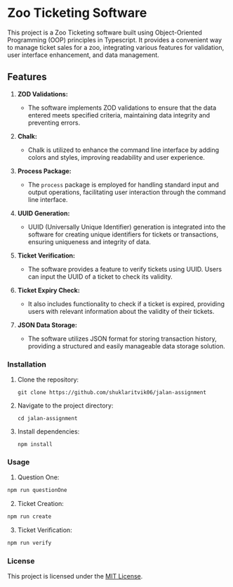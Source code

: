 # Zoo Ticketing Software

This project is a Zoo Ticketing software built using Object-Oriented Programming (OOP) principles in Typescript. It provides a convenient way to manage ticket sales for a zoo, integrating various features for validation, user interface enhancement, and data management.

## Features

1. **ZOD Validations:**
   - The software implements ZOD validations to ensure that the data entered meets specified criteria, maintaining data integrity and preventing errors.

2. **Chalk:**
   - Chalk is utilized to enhance the command line interface by adding colors and styles, improving readability and user experience.

3. **Process Package:**
   - The `process` package is employed for handling standard input and output operations, facilitating user interaction through the command line interface.

4. **UUID Generation:**
   - UUID (Universally Unique Identifier) generation is integrated into the software for creating unique identifiers for tickets or transactions, ensuring uniqueness and integrity of data.

5. **Ticket Verification:**
   - The software provides a feature to verify tickets using UUID. Users can input the UUID of a ticket to check its validity.

6. **Ticket Expiry Check:**
   - It also includes functionality to check if a ticket is expired, providing users with relevant information about the validity of their tickets.

7. **JSON Data Storage:**
   - The software utilizes JSON format for storing transaction history, providing a structured and easily manageable data storage solution.

### Installation

1. Clone the repository:

   ```
   git clone https://github.com/shuklaritvik06/jalan-assignment
   ```

2. Navigate to the project directory:

   ```
   cd jalan-assignment
   ```

3. Install dependencies:

   ```
   npm install
   ```

### Usage

1. Question One:

```bash
npm run questionOne
```

2. Ticket Creation:

```bash
npm run create
```

3. Ticket Verification:

```bash
npm run verify
```

### License

This project is licensed under the [MIT License](LICENSE).
